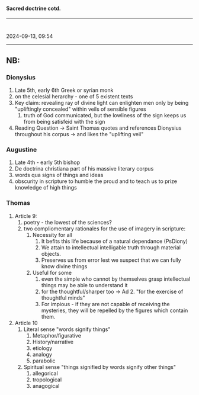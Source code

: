 #### Sacred doctrine cotd.
---
#
2024-09-13, 09:54

---
NB:
 -  
### Dionysius
1. Late 5th, early 6th Greek or syrian monk
2. on the celesial herarchy - one of 5 existent texts
3. Key claim: revealing ray of divine light can enlighten men only by being "upliftingly concealed" within veils of sensible figures
	1. truth of God communicated, but the lowliness of the sign keeps us from being satisfeid with the sign
4. Reading Question -> Saint Thomas quotes and references Dionysius throughout his corpus -> and likes the "uplifting veil"
### Augustine
1. Late 4th - early 5th bishop
2. De doctrina christiana part of his massive literary corpus
3. words qua signs of things and ideas
4. obscurity in scripture to humble the proud and to teach us to prize knowledge of high things
### Thomas
1. Article 9:
	1. poetry - the lowest of the sciences?
	2. two compliomentary rationales for the use of imagery in scripture:
		1. Necessity for all
			1. It befits this life because of a natural dependance (PsDiony)
			2. We attain to intellectual intelligable truth through material objects.
			3. Preserves us from error lest we suspect that we can fully know divine things
		2. Useful for some
			1. even the simple who cannot by themselves grasp intellectual things may be able to understand it
			2. for the thoughtful/sharper too -> Ad 2. "for the exercise of thoughtful minds"
			3. For impious - if they are not capable of receiving the mysteries, they will be repelled by the figures which contain them.
2. Article 10
	1. Literal sense "words signify things"
		1. Metaphor/figurative
		2. History/narrative
		3. etiology
		4. analogy
		5. parabolic
	2. Spiritual sense "things signified by words signify other things"
		1. allegorical
		2. tropological
		3. anagogical